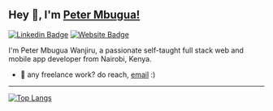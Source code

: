 ## Hey 👋, I'm [Peter Mbugua!](https://github.com/mbuguap)

[![Linkedin Badge](https://img.shields.io/badge/-LinkedIn-0e76a8?style=flat-square&logo=Linkedin&logoColor=white)](https://www.linkedin.com/in/peter-mbugua-wanjiru/)
[![Website Badge](https://img.shields.io/badge/Website-3b5998?style=flat-square&logo=google-chrome&logoColor=white)](http://portfolio-mbuguap.vercel.app/)

<!-- ![code gif](code.gif) -->
<!-- <img align="top" alt="GIF" src="code.gif" width="500" height="320" /> -->

I'm Peter Mbugua Wanjiru, a passionate self-taught full stack web and mobile app developer from Nairobi, Kenya.

- 📧 any freelance work? do reach, [email](mailto:petrmbugua@gmail.com) :)
---
[![Top Langs](https://github-readme-stats.vercel.app/api/top-langs/?username=mbuguap&langs_count=8)](https://github.com/mbuguap/github-readme-stats)



